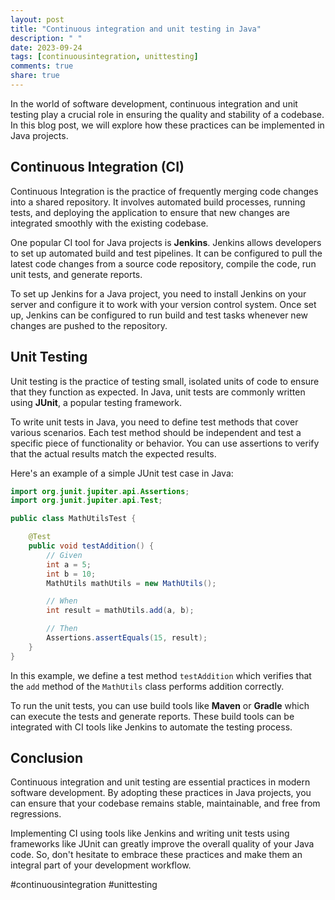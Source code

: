 ```yaml
---
layout: post
title: "Continuous integration and unit testing in Java"
description: " "
date: 2023-09-24
tags: [continuousintegration, unittesting]
comments: true
share: true
---
```


In the world of software development, continuous integration and unit testing play a crucial role in ensuring the quality and stability of a codebase. In this blog post, we will explore how these practices can be implemented in Java projects.

## Continuous Integration (CI)

Continuous Integration is the practice of frequently merging code changes into a shared repository. It involves automated build processes, running tests, and deploying the application to ensure that new changes are integrated smoothly with the existing codebase.

One popular CI tool for Java projects is **Jenkins**. Jenkins allows developers to set up automated build and test pipelines. It can be configured to pull the latest code changes from a source code repository, compile the code, run unit tests, and generate reports.

To set up Jenkins for a Java project, you need to install Jenkins on your server and configure it to work with your version control system. Once set up, Jenkins can be configured to run build and test tasks whenever new changes are pushed to the repository.

## Unit Testing

Unit testing is the practice of testing small, isolated units of code to ensure that they function as expected. In Java, unit tests are commonly written using **JUnit**, a popular testing framework.

To write unit tests in Java, you need to define test methods that cover various scenarios. Each test method should be independent and test a specific piece of functionality or behavior. You can use assertions to verify that the actual results match the expected results.

Here's an example of a simple JUnit test case in Java:

```java
import org.junit.jupiter.api.Assertions;
import org.junit.jupiter.api.Test;

public class MathUtilsTest {

    @Test
    public void testAddition() {
        // Given
        int a = 5;
        int b = 10;
        MathUtils mathUtils = new MathUtils();

        // When
        int result = mathUtils.add(a, b);

        // Then
        Assertions.assertEquals(15, result);
    }
}
```

In this example, we define a test method `testAddition` which verifies that the `add` method of the `MathUtils` class performs addition correctly.

To run the unit tests, you can use build tools like **Maven** or **Gradle** which can execute the tests and generate reports. These build tools can be integrated with CI tools like Jenkins to automate the testing process.

## Conclusion

Continuous integration and unit testing are essential practices in modern software development. By adopting these practices in Java projects, you can ensure that your codebase remains stable, maintainable, and free from regressions.

Implementing CI using tools like Jenkins and writing unit tests using frameworks like JUnit can greatly improve the overall quality of your Java code. So, don't hesitate to embrace these practices and make them an integral part of your development workflow.

\#continuousintegration #unittesting